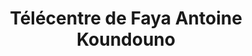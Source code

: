 ---
title: "Télécentre de Faya Antoine Koundouno"
url: /koundou/telecentre-de-faya-antoine-koundouno/
shop: Handy
---